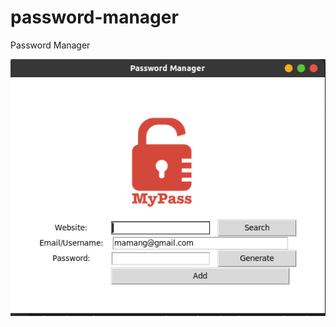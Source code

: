 # password-manager
Password Manager

![alt text](https://github.com/hasifpriyambudi/password-manager/blob/master/result.png)
